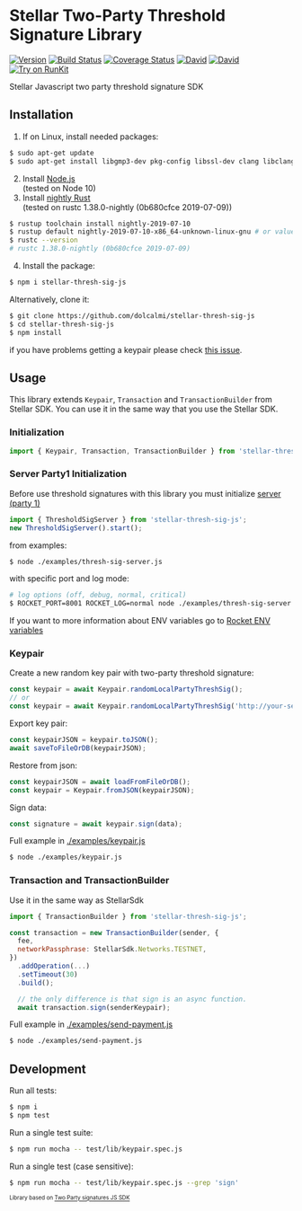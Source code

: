 # Stellar Two-Party Threshold Signature Library
[![Version](https://img.shields.io/npm/v/stellar-thresh-sig.svg)](https://www.npmjs.org/package/stellar-thresh-sig)
[![Build Status](https://api.travis-ci.org/dolcalmi/stellar-thresh-sig-js.svg?branch=master)](https://travis-ci.org/dolcalmi/stellar-thresh-sig-js)
[![Coverage Status](https://coveralls.io/repos/github/dolcalmi/stellar-thresh-sig-js/badge.svg?branch=master)](https://coveralls.io/github/dolcalmi/stellar-thresh-sig-js?branch=master)
[![David](https://img.shields.io/david/dolcalmi/stellar-thresh-sig-js.svg)](https://david-dm.org/dolcalmi/stellar-thresh-sig-js)
[![David](https://img.shields.io/david/dev/dolcalmi/stellar-thresh-sig-js.svg)](https://david-dm.org/dolcalmi/stellar-thresh-sig-js?type=dev)
[![Try on RunKit](https://badge.runkitcdn.com/stellar-thresh-sig-js.svg)](https://runkit.com/npm/stellar-thresh-sig)

Stellar Javascript two party threshold signature SDK

## Installation

1. If on Linux, install needed packages:
```sh
$ sudo apt-get update
$ sudo apt-get install libgmp3-dev pkg-config libssl-dev clang libclang-dev
```
2. Install [Node.js](https://nodejs.org/en/download/)<br>
(tested on Node 10)
3. Install [nightly Rust](https://github.com/rust-lang/rustup.rs#installation)<br>
(tested on rustc 1.38.0-nightly (0b680cfce 2019-07-09))

```bash
$ rustup toolchain install nightly-2019-07-10
$ rustup default nightly-2019-07-10-x86_64-unknown-linux-gnu # or value from `rustup show` command
$ rustc --version
# rustc 1.38.0-nightly (0b680cfce 2019-07-09)
```
4. Install the package:
```bash
$ npm i stellar-thresh-sig-js
```
Alternatively, clone it:
```bash
$ git clone https://github.com/dolcalmi/stellar-thresh-sig-js
$ cd stellar-thresh-sig-js
$ npm install
```
if you have problems getting a keypair please check [this issue](https://github.com/KZen-networks/thresh-sig-js/issues/18).

## Usage

This library extends `Keypair`, `Transaction` and `TransactionBuilder` from Stellar SDK.
You can use it in the same way that you use the Stellar SDK.

### Initialization

``` js
import { Keypair, Transaction, TransactionBuilder } from 'stellar-thresh-sig-js';
```
### Server Party1 Initialization

Before use threshold signatures with this library you must initialize [server (party 1)](https://github.com/KZen-networks/thresh-sig-js)

``` js
import { ThresholdSigServer } from 'stellar-thresh-sig-js';
new ThresholdSigServer().start();
```
from examples:
```bash
$ node ./examples/thresh-sig-server.js
```
with specific port and log mode:
```bash
# log options (off, debug, normal, critical)
$ ROCKET_PORT=8001 ROCKET_LOG=normal node ./examples/thresh-sig-server.js
```

If you want to more information about ENV variables go to [Rocket ENV variables](https://rocket.rs/v0.4/guide/configuration/#environment-variables)

### Keypair

Create a new random key pair with two-party threshold signature:

``` js
const keypair = await Keypair.randomLocalPartyThreshSig();
// or
const keypair = await Keypair.randomLocalPartyThreshSig('http://your-server.com:8000');
```

Export key pair:
``` js
const keypairJSON = keypair.toJSON();
await saveToFileOrDB(keypairJSON);
```

Restore from json:
``` js
const keypairJSON = await loadFromFileOrDB();
const keypair = Keypair.fromJSON(keypairJSON);
```

Sign data:
``` js
const signature = await keypair.sign(data);
```
Full example in [./examples/keypair.js](examples/keypair.js)
```bash
$ node ./examples/keypair.js
```


### Transaction and TransactionBuilder

Use it in the same way as StellarSdk

``` js
import { TransactionBuilder } from 'stellar-thresh-sig-js';

const transaction = new TransactionBuilder(sender, {
  fee,
  networkPassphrase: StellarSdk.Networks.TESTNET,
})
  .addOperation(...)
  .setTimeout(30)
  .build();

  // the only difference is that sign is an async function.
  await transaction.sign(senderKeypair);
```
Full example in [./examples/send-payment.js](examples/send-payment.js)
```bash
$ node ./examples/send-payment.js
```

## Development

Run all tests:

```bash
$ npm i
$ npm test
```

Run a single test suite:

```bash
$ npm run mocha -- test/lib/keypair.spec.js
```

Run a single test (case sensitive):

```bash
$ npm run mocha -- test/lib/keypair.spec.js --grep 'sign'
```
<sub><sup>Library based on [Two Party signatures JS SDK](https://github.com/KZen-networks/thresh-sig-js)</sup></sub>
